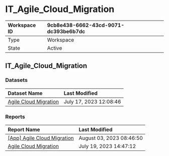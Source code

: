 



# IT_Agile_Cloud_Migration

|Workspace ID|9cb8e438-6662-43cd-9071-dc393be6b7dc|
| :--- | :--- |
|Type|Workspace|
|State|Active|

## IT_Agile_Cloud_Migration

### Datasets

|Dataset Name|Last Modified|
| :--- | :--- |
|[Agile Cloud Migration](../Datasets/Agile-Cloud-Migration.md)|July 17, 2023 12:08:46|

### Reports

|Report Name|Last Modified|
| :--- | :--- |
|[[App] Agile Cloud Migration](../Reports/[App]-Agile-Cloud-Migration.md)|August 03, 2023 08:46:50|
|[Agile Cloud Migration](../Reports/Agile-Cloud-Migration.md)|July 19, 2023 14:47:12|
